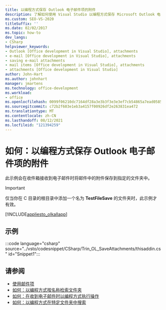 ```yaml
---
title: 以编程方式保存 Outlook 电子邮件项的附件
description: 了解如何使用 Visual Studio 以编程方式保存 Microsoft Outlook 电子邮件项的附件。
ms.custom: SEO-VS-2020
titleSuffix: ''
ms.date: 02/02/2017
ms.topic: how-to
dev_langs:
- CSharp
helpviewer_keywords:
- Outlook [Office development in Visual Studio], attachments
- e-mail [Office development in Visual Studio], attachments
- saving e-mail attachments
- mail items [Office development in Visual Studio], attachments
- attachments [Office development in Visual Studio]
author: John-Hart
ms.author: johnhart
manager: jmartens
ms.technology: office-development
ms.workload:
- office
ms.openlocfilehash: 0099f06210dc7164df28a3e3b3f3e3e3ef7cb54865a7ead0585fdccf21d1cf0d
ms.sourcegitcommit: c72b2f603e1eb3a4157f00926df2e263831ea472
ms.translationtype: MT
ms.contentlocale: zh-CN
ms.lasthandoff: 08/12/2021
ms.locfileid: "121394259"
---
```

# <a name="how-to-programmatically-save-attachments-from-outlook-email-items"></a>如何：以编程方式保存 Outlook 电子邮件项的附件

此示例会在收件箱接收到电子邮件时将邮件中的附件保存到指定的文件夹中。

> [!IMPORTANT]
> 仅当你在 C 目录的根目录中添加一个名为 **TestFileSave** 的文件夹时，此示例才有效。

[!INCLUDE[appliesto_olkallapp](../vsto/includes/appliesto-olkallapp-md.md)]

## <a name="example"></a>示例

:::code language="csharp" source="../vsto/codesnippet/CSharp/Trin_OL_SaveAttachments/thisaddin.cs" id="Snippet1":::

## <a name="see-also"></a>请参阅

- [使用邮件项](../vsto/working-with-mail-items.md)
- [如何：以编程方式按名称检索文件夹](../vsto/how-to-programmatically-retrieve-a-folder-by-name.md)
- [如何：在收到电子邮件时以编程方式执行操作](../vsto/how-to-programmatically-perform-actions-when-an-e-mail-message-is-received.md)
- [如何：以编程方式在特定文件夹中搜索](../vsto/how-to-programmatically-search-within-a-specific-folder.md)
